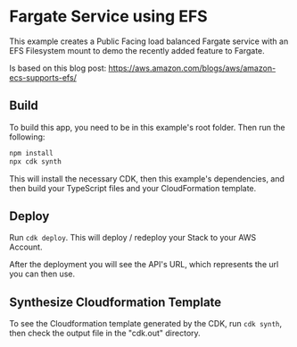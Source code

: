 # Fargate Service using EFS
This example creates a Public Facing load balanced Fargate service with an EFS Filesystem mount to demo the
recently added feature to Fargate.

Is based on this blog post: https://aws.amazon.com/blogs/aws/amazon-ecs-supports-efs/

## Build

To build this app, you need to be in this example's root folder. Then run the following:

```bash
npm install
npx cdk synth
```

This will install the necessary CDK, then this example's dependencies, and then build your TypeScript files and your CloudFormation template.

## Deploy

Run `cdk deploy`. This will deploy / redeploy your Stack to your AWS Account.

After the deployment you will see the API's URL, which represents the url you can then use.

## Synthesize Cloudformation Template

To see the Cloudformation template generated by the CDK, run `cdk synth`, then check the output file in the "cdk.out" directory.
